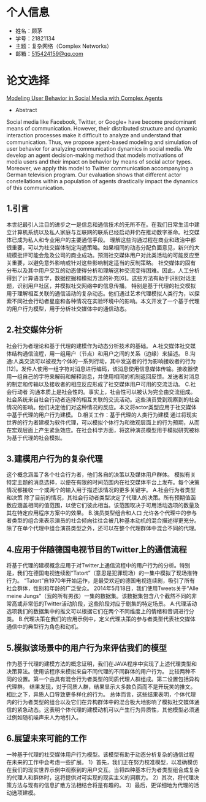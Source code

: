 # 个人信息
- 姓名：顾茅
- 学号：21821134
- 主题：复杂网络（Complex Networks）
- 邮箱：515424159@qq.com

# 论文选择

[Modeling User Behavior in Social Media with Complex Agents](https://www.google.com/url?sa=t&rct=j&q=&esrc=s&source=web&cd=2&cad=rja&uact=8&ved=2ahUKEwjAhKGCrZLhAhUEt54KHQC-DVoQFjABegQIBBAC&url=https%3A%2F%2Fwww.thinkmind.org%2Fdownload.php%3Farticleid%3Dhuso_2017_2_10_80027&usg=AOvVaw118-6qP55JpJ8MHQ43Chjl)

- Abstract

Social media like Facebook, Twitter, or Google+ have become predominant means of communication. However, their distributed structure and dynamic interaction processes make it difﬁcult to analyze and understand that communication. Thus, we propose agent-based modeling and simulation of user behavior for analyzing communication dynamics in social media. We develop an agent decision-making method that models motivations of media users and their impact on behavior by means of social actor types. Moreover, we apply this model to Twitter communication accompanying a German television program. Our evaluation shows that different actor constellations within a population of agents drastically impact the dynamics of this communication.

## 1.引言
本世纪最引人注目的进步之一是信息和通信技术的无所不在。在我们日常生活中建立计算机系统以及私人家庭与互联网的联系已经启动并仍在推动数字革命。社交媒体已成为私人和专业用户的主要通信手段。
理解这些沟通过程在商业和政治中都很重要，可以为社交媒体制定沟通策略。如果相同的动态分配负面意见，新兴的大规模批评可能会危及公司的商业成功。预测社交媒体用户对此类活动的可能反应至关重要，以避免意外影响或针对这些影响制定适当的反制策略。
社交媒体的固有分布以及其中用户交互的动态使得分析和理解这种交流变得困难。因此，人工分析得到了计算语言学，数据挖掘和模拟方法的补充[6]。这些方法有助于识别对话主题，识别用户社区，并模拟社交网络中的信息传播。
特别是基于代理的社交模拟用于理解相互关联的通信活动的复杂动态。他们通过艺术代理模拟人类行为，以探索不同社会行动者星座和各种情况在实验环境中的影响。本文开发了一个基于代理的用户行为模型，用于分析社交媒体中的通信动态。

## 2.社交媒体分析
社会行为者理论和基于代理的建模作为动态分析技术的基础。
A.社交媒体社交媒体结构通信流程，用一组用户（节点）和用户之间的关系（边缘）来描述。
B.沟通:人类交流可以被视为个体的一系列行动，其中发送者的行为影响接收者的行为[12]。发件人使用一组字符对消息进行编码，该消息使用信息媒体传输。接收器使用一组自己的字符来解码和解释消息，并使用相同的机制返回反馈。发送者对消息的制定和传输以及接收者的相应反应形成了社交媒体用户可用的交流活动。
C.社会行动者
沟通本质上是社会性的。事实上，社会性可以被认为完全由交流组成。社会系统来自社会行动者选择的相互关联的交流活动。这些演员受到观察到的社会情况的影响。他们决定他们对这种情况的反应。本文将actor类型应用于社交媒体中基于代理的用户行为建模。
D.相关工作：基于代理的人类行为建模
通过将现实世界的行为者建模为软件代理，可以模拟个体行为和微观层面上的行为预期，从而在宏观层面上产生紧急效应。在社会科学方面，将这种演员模型用于模拟研究被称为基于代理的社会模拟。

## 3.建模用户行为的复杂代理
这个概念涵盖了各个社会行为者，他们各自的决策以及媒体用户群体。
模拟有关特定主题的消息选择，以便在有限的时间范围内在社交媒体平台上发布。每个决策情况都接收一个或两个的输入用于描述该情况的更多关键字。
A.社会行为者类型和决策
除了目前的情况，其社会行动者类型决定了代理人的决策。所有预期值函数应涵盖相同的值范围，以使它们彼此相当。该范围取决于可用活动选项的数量及其在特定应用程序方案中的效果。
B.演员类型组合和人口
允许各个代理中的参与者类型的组合来表示演员的社会倾向往往会被几种基本动机的混合描述得更充分。除了在单个代理中组合演员类型之外，还可以在整个代理群体中混合不同的代理。

## 4.应用于伴随德国电视节目的Twitter上的通信流程
将基于代理的建模概念应用于对Twitter上通信流程中的用户行为的分析。特别是，我们在德国电视连续剧“Tatort”（意思是犯罪现场）的一集中模拟了现场推特行为。 “Tatort”自1970年开始运作，是最受欢迎的德国电视连续剧，吸引了所有社会群体，性别和年龄的广泛受众。 2014年5月18日，我们使用Tweets关于“Alle meine Jungs”（我的所有男孩）一集的数据集。该数据集包含八个截然不同的非常高或非常低的Twitter活动阶段，这些阶段对应于剧集的特定场景。
A.代理活动选项我们的数据集中的推文可以根据它们在两个不同维度上的情绪和音调进行分类。
B.代理决策在我们的应用示例中，定义代理决策的参与者类型代表社交媒体通信中的典型行为角色和动机。

## 5.模拟该场景中的用户行为来评估我们的模型
作为基于代理的建模方法的概念证明，我们在JAVA程序中实现了上述代理类型和决策算法。使用该程序来模拟来自不同代理的不同群体的用户行为。
比较两种不同的设置。第一个由具有混合行为者类型的同质代理人群组成。第二设置包括异构代理群。
结果发现，对于同质人群，结果显示大多数负面而不是开玩笑的推文。相比之下，异质人口导致更多样化的行为。
总体而言，这些结果表明，个体代理内的行为者类型的组合以及它们在异构群体中的混合极大地影响了模拟社交媒体通信的紧急动态。这表明个体代理的建模动机可以产生行为异质性，其他模型必须通过例如随机噪声来人为地引入。

## 6.展望未来可能的工作
一种基于代理的社交媒体用户行为模型。该模型有助于动态分析复杂的通信过程
在未来的工作中会考虑一些扩展。
1）首先，我们正在努力校准模型，以准确模仿在我们的现实世界示例中观察到的用户交互。当将四种基本行为者类型组合成复杂的代理人和群体时，这将提供对可实现的现实主义的洞察力。
2）其次，将代理决策方法与现有的信息扩散方法相结合将是有趣的。
3）最后，更详细地为代理的活动选项建模。
